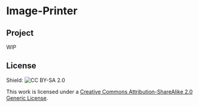 # Image-Printer
## Project
WIP
## License
Shield: ![CC BY-SA 2.0][cc-by-sa-shield]

This work is licensed under a [Creative Commons Attribution-ShareAlike 2.0 Generic License][cc-by-sa].

[cc-by-sa]: http://creativecommons.org/licenses/by-sa/2.0/
[cc-by-sa-shield]: https://img.shields.io/badge/License-CC%20BY--SA%202.0-lightgrey.svg
